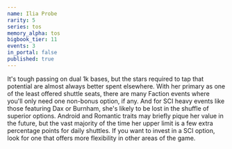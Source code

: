 ```yaml
---
name: Ilia Probe
rarity: 5
series: tos
memory_alpha: tos
bigbook_tier: 11
events: 3
in_portal: false
published: true
---
```


It's tough passing on dual 1k bases, but the stars required to tap that potential are almost always better spent elsewhere. With her primary as one of the least offered shuttle seats, there are many Faction events where you'll only need one non-bonus option, if any. And for SCI heavy events like those featuring Dax or Burnham, she's likely to be lost in the shuffle of superior options. Android and Romantic traits may briefly pique her value in the future, but the vast majority of the time her upper limit is a few extra percentage points for daily shuttles. If you want to invest in a SCI option, look for one that offers more flexibility in other areas of the game.

